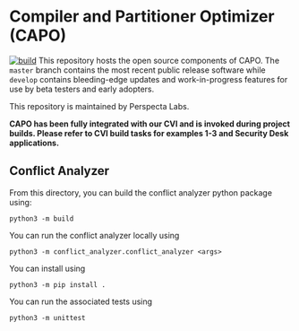 # Compiler and Partitioner Optimizer (CAPO)
[![build](https://github.com/gaps-closure/capo/actions/workflows/main.yml/badge.svg)](https://github.com/gaps-closure/capo/actions/workflows/main.yml)
This repository hosts the open source components of CAPO. The `master` branch contains the most recent public release software while `develop` contains bleeding-edge updates and work-in-progress features for use by beta testers and early adopters.

This repository is maintained by Perspecta Labs.

<b> CAPO has been fully integrated with our CVI and is invoked during project builds. Please refer to CVI build tasks for examples 1-3 and Security Desk applications.</b>

## Conflict Analyzer

From this directory, you can build the conflict analyzer python package using:

`python3 -m build`

You can run the conflict analyzer locally using

`python3 -m conflict_analyzer.conflict_analyzer <args>`

You can install using 

`python3 -m pip install .`

You can run the associated tests using

`python3 -m unittest`